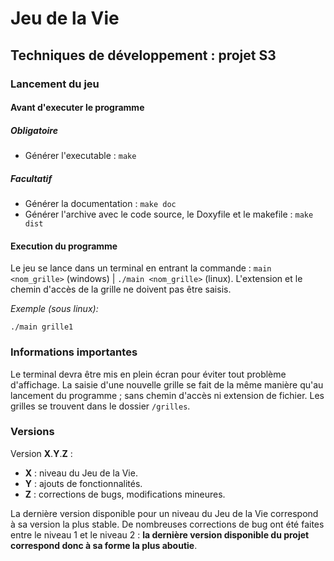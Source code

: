 # Jeu de la Vie

## Techniques de développement : projet S3

### Lancement du jeu

#### Avant d'executer le programme

##### Obligatoire

* Générer l'executable : `make`

##### Facultatif

* Générer la documentation : `make doc`
* Générer l'archive avec le code source, le Doxyfile et le makefile : `make dist`

#### Execution du programme

Le jeu se lance dans un terminal en entrant la commande : `main <nom_grille>` (windows) | `./main <nom_grille>` (linux).
L'extension et le chemin d'accès de la grille ne doivent pas être saisis.

*Exemple (sous linux):*

    ./main grille1

### Informations importantes

Le terminal devra être mis en plein écran pour éviter tout problème d'affichage.
La saisie d'une nouvelle grille se fait de la même manière qu'au lancement du programme ; sans chemin d'accès ni extension de fichier.
Les grilles se trouvent dans le dossier `/grilles`.

### Versions

Version **X**.**Y**.**Z** :

* **X** : niveau du Jeu de la Vie.
* **Y** : ajouts de fonctionnalités.
* **Z** : corrections de bugs, modifications mineures.

La dernière version disponible pour un niveau du Jeu de la Vie correspond à sa version la plus stable.
De nombreuses corrections de bug ont été faites entre le niveau 1 et le niveau 2 : **la dernière version disponible du projet correspond donc à sa forme la plus aboutie**.

